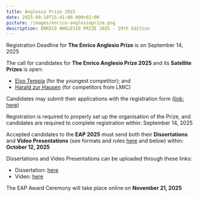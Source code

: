 ```yaml
---
title: Anglesio Prize 2025
date: 2025-09-10T15:41:00.000+02:00
picture: /images/enrico-anglesioprize.png
description: ENRICO ANGLESIO PRIZE 2025 - 20th Edition
---
```

Registration Deadline for **The Enrico Anglesio Prize** is on September 14, 2025

The call for candidates for **The Enrico Anglesio Prize 2025** and its **Satellite Prizes** is open:

* [Elvo Tempia](https://www.fondoelenamoroni.org/il-premio/#ET-Prize) (for the youngest competitor); and 
* [Harald zur Hausen](https://www.fondoelenamoroni.org/il-premio/#HzH-Prize) (for competitors from LMIC)

Candidates may submit their applications with the registration form ([link: here](https://www.fondoelenamoroni.org/?register_participant))

Registration is required to properly set up the organisation of the Prize, and candidates are required to complete registration within: September 14, 2025

Accepted candidates to the **EAP 2025** must send both their **Dissertations** and **Video Presentations** (see formats and rules [here](http://www.fondoelenamoroni.org/wp-content/uploads/2025/06/Rules2025-1.pdf) and below) within: **October 12, 2025**

Dissertations and Video Presentations can be uploaded through these links:

* Dissertation: [here](https://www.fondoelenamoroni.org/?participant_uploader&action=dissertation)
* Video: [here](https://www.fondoelenamoroni.org/?participant_uploader&action=video_url)

The EAP Award Ceremony will take place online on **November 21, 2025**
